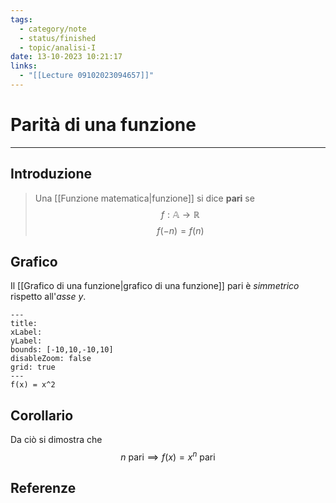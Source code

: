 ```yaml
---
tags:
  - category/note
  - status/finished
  - topic/analisi-I
date: 13-10-2023 10:21:17
links:
  - "[[Lecture 09102023094657]]"
---
```

# Parità di una funzione
---
## Introduzione
> Una [[Funzione matematica|funzione]] si dice **pari** se
> $$f: \mathbb{A} \to \mathbb{R}$$
> $$f(-n) = f(n)$$

## Grafico
Il [[Grafico di una funzione|grafico di una funzione]] pari è _simmetrico_ rispetto all'_asse y_.

```functionplot
---
title: 
xLabel: 
yLabel: 
bounds: [-10,10,-10,10]
disableZoom: false
grid: true
---
f(x) = x^2
```


## Corollario
Da ciò si dimostra che
$$n \text{ pari} \implies f(x) = x^{n} \text{ pari}$$

## Referenze